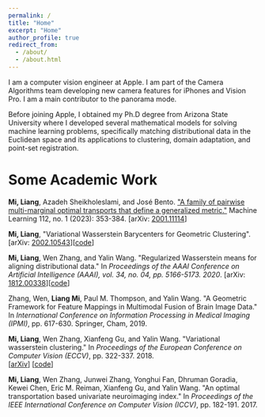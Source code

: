 ```yaml
---
permalink: /
title: "Home"
excerpt: "Home"
author_profile: true
redirect_from: 
  - /about/
  - /about.html
---
```


I am a computer vision engineer at Apple. I am part of the Camera Algorithms team developing new camera features for iPhones and Vision Pro. I am a main contributor to the panorama mode. 

Before joining Apple, I obtained my Ph.D degree from Arizona State University where I developed several mathematical models for solving machine learning problems, specifically matching distributional data in the Euclidean space and its applications to clustering, domain adaptation, and point-set registration.


Some Academic Work
======

**Mi, Liang**, Azadeh Sheikholeslami, and José Bento. ["A family of pairwise multi-marginal optimal transports that define a generalized metric."](https://link.springer.com/article/10.1007/s10994-022-06280-y) Machine Learning 112, no. 1 (2023): 353-384. \[arXiv: [2001.11114](https://arxiv.org/abs/2001.11114)\]

**Mi, Liang**, "Variational Wasserstein Barycenters for Geometric Clustering". \[arXiv: [2002.10543](https://arxiv.org/abs/2002.10543)\]\[[code](https://github.com/icemiliang/pyvot/tree/master/demo/vwb)\]

**Mi, Liang**, Wen Zhang, and Yalin Wang. "Regularized Wasserstein means for aligning distributional data." In *Proceedings of the AAAI Conference on Artificial Intelligence (AAAI), vol. 34, no. 04, pp. 5166-5173. 2020*. \[arXiv: [1812.00338](https://arxiv.org/abs/1812.00338)\]\[[code](https://github.com/icemiliang/pyvot)\]

Zhang, Wen, **Liang Mi**, Paul M. Thompson, and Yalin Wang. "A Geometric Framework for Feature Mappings in Multimodal Fusion of Brain Image Data." In *International Conference on Information Processing in Medical Imaging (IPMI)*, pp. 617-630. Springer, Cham, 2019.

**Mi, Liang**, Wen Zhang, Xianfeng Gu, and Yalin Wang. "Variational wasserstein clustering." In *Proceedings of the European Conference on Computer Vision (ECCV)*, pp. 322-337. 2018.  
\[[arXiv](https://arxiv.org/abs/1806.09045)\] \[[code](https://github.com/icemiliang/pyvot)\]

**Mi, Liang**, Wen Zhang, Junwei Zhang, Yonghui Fan, Dhruman Goradia, Kewei Chen, Eric M. Reiman, Xianfeng Gu, and Yalin Wang. "An optimal transportation based univariate neuroimaging index." In *Proceedings of the IEEE International Conference on Computer Vision (ICCV)*, pp. 182-191. 2017.
